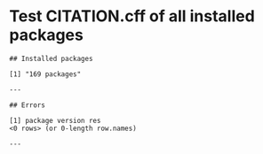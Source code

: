 # Test CITATION.cff of all installed packages

    
    
    ## Installed packages 
    
    [1] "169 packages"
    
    ---
    
    ## Errors 
    
    [1] package version res    
    <0 rows> (or 0-length row.names)
    
    ---

